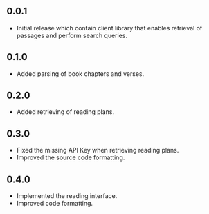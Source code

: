 ## 0.0.1

- Initial release which contain client library that enables retrieval of passages and perform search queries.


## 0.1.0

- Added parsing of book chapters and verses.


## 0.2.0

- Added retrieving of reading plans.


## 0.3.0

- Fixed the missing API Key when retrieving reading plans.
- Improved the source code formatting.


## 0.4.0

- Implemented the reading interface.
- Improved code formatting.

